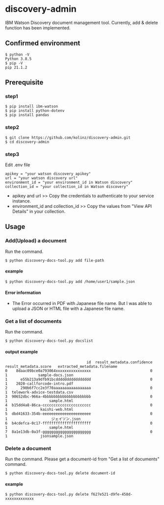 # discovery-admin
IBM Watson Discovery document management tool. Currently, add & delete function has been implemented.

## Confirmed environment
```
$ python -V
Python 3.8.5
$ pip -V
pip 21.1.2
```
## Prerequisite
### step1
```
$ pip install ibm-watson
$ pip install python-dotenv
$ pip install pandas
```
### step2
```
$ git clone https://github.com/kolinz/discovery-admin.git
$ cd discovery-admin
```
### step3
Edit .env file
```
apikey = "your watson discovery apikey"
url = "your watson discovery url"
environment_id = "your environment_id in Watson discovery"
collection_id = "your collection_id in Watson discovery"
```
- apikey and url >> Copy the credentials to authenticate to your service instance.
- environment_id and collection_id >> Copy the values from "View API Details" in your collection.

## Usage
### Add(Upload) a document
Run the command.
```
$ python discovery-docs-tool.py add file-path
```
#### example
```
$ python discovery-docs-tool.py add /home/user1/sample.json
```
#### Error information
- The Error occurred in PDF with Japanese file name. But I was able to upload a JSON or HTML file with a Japanese file name.

### Get a list of documents
Run the command.
```
$ python discovery-docs-tool.py docslist
```
#### output example
```
                                     id  result_metadata.confidence  result_metadata.score   extracted_metadata.filename
0    8daac09bce0a793064xxxxxxxxxxxxxxxx                           0                      1              sample-docs.json
1      e55b213a9dfb91bcdddddddddddddddd                           0                      1    2020-callforcode-intro.pdf
2      290b6f7cc2e3f70aaaaaaaaaaaaaaaaa                           0                      1  telework-advice-testdata.csv
3  90652dbc-966a-4bbbbbbbbbbbbbbbbbbbbb                           0                      1                   sample.html
4  b15dd4a8-86ca-cccccccccccccccccccccc                           0                      1               kaishi-web.html
5  dbd41633-354b-eeeeeeeeeeeeeeeeeeeeee                           0                      1                    ジェイソン.json
6  b4cdefca-0c17-ffffffffffffffffffffff                           0                      1                   sample.html
7  8a1e13db-0a3f-gggggggggggggggggggggg                           0                      1               jsonsample.json
```

### Delete a document
Run the command. Please get a document-id from "Get a list of documents" command.
```
$ python discovery-docs-tool.py delete document-id
```
#### example
```
$ python discovery-docs-tool.py delete f627e521-d9fe-458d-xxxxxxxxxxxxx
```
